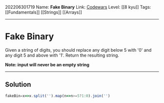 202206301719
Name: **Fake Binary**
Link: [Codewars]()
Level:  [[8 kyu]]
Tags: [[Fundamentals]] [[Strings]] [[Arrays]]

---

# Fake Binary

Given a string of digits, you should replace any digit below 5 with '0' and any digit 5 and above with '1'. Return the resulting string.

**Note: input will never be an empty string**

---

## Solution

``` javascript
fakeBin=x=>x.split('').map(n=>n>=5?1:0).join('')
```